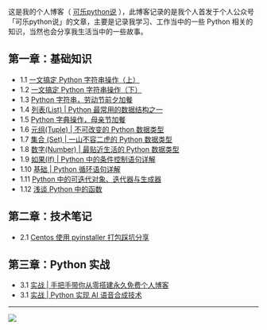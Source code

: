 
这是我的个人博客（ [可乐python说]([kelepython.readthedocs.io](https://kelepython.readthedocs.io/)) ），此博客记录的是我个人首发于个人公众号「可乐python说」的文章，主要是记录我学习、工作当中的一些 Python 相关的知识，当然也会分享我生活当中的一些故事。

## 第一章：基础知识
- 1.1 [一文搞定 Python 字符串操作（上）](<https://kelepython.readthedocs.io/zh/latest/c01/c01_01.html>)
- 1.2 [一文搞定 Python 字符串操作（下）](<https://kelepython.readthedocs.io/zh/latest/c01/c01_02.html>)
- 1.3 [Python 字符串，劳动节前夕加餐 ](<https://kelepython.readthedocs.io/zh/latest/c01/c01_03.html>)
- 1.4 [列表(List) | Python 最常用的数据结构之一 ](<https://kelepython.readthedocs.io/zh/latest/c01/c01_04.html>)
- 1.5 [Python 字典操作，母亲节加餐 ](<https://kelepython.readthedocs.io/zh/latest/c01/c01_05.html>)
- 1.6 [元组(Tuple) | 不可改变的 Python 数据类型 ](<https://kelepython.readthedocs.io/zh/latest/c01/c01_06.html>)
- 1.7 [集合 (Set) | 一山不容二虎的 Python 数据类型 ](<https://kelepython.readthedocs.io/zh/latest/c01/c01_07.html>)
- 1.8 [数字(Number) | 最贴近生活的 Python 数据类型 ](<https://kelepython.readthedocs.io/zh/latest/c01/c01_08.html>)
- 1.9 [如果(If) | Python 中的条件控制语句详解 ](<https://kelepython.readthedocs.io/zh/latest/c01/c01_09.html>)
- 1.10 [基础 | Python 循环语句详解 ](<https://kelepython.readthedocs.io/zh/latest/c01/c01_10.html>)
- 1.11 [Python 中的可迭代对象、迭代器与生成器 ](<https://kelepython.readthedocs.io/zh/latest/c01/c01_11.html>)
- 1.12 [浅谈 Python 中的函数 ](<https://kelepython.readthedocs.io/zh/latest/c01/c01_12.html>)

## 第二章：技术笔记
- 2.1 [Centos 使用 pyinstaller 打包踩坑分享](<https://kelepython.readthedocs.io/zh/latest/c02/c02_01.html>)

## 第三章：Python 实战
- 3.1 [实战 | 手把手带你从零搭建永久免费个人博客](<https://kelepython.readthedocs.io/zh/latest/c03/c03_01.html>)
- 3.1 [实战 | Python 实现 AI 语音合成技术](<https://kelepython.readthedocs.io/zh/latest/c03/c03_02.html>)

---
![](https://i.loli.net/2020/05/15/KQYmB3WZN2R6FEn.png)

